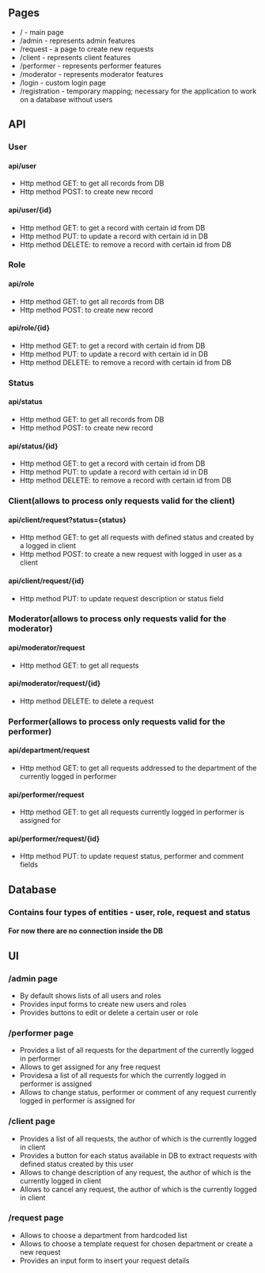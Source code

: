 ## Pages
* / - main page
* /admin - represents admin features
* /request - a page to create new requests
* /client - represents client features
* /performer - represents performer features
* /moderator - represents moderator features
* /login - custom login page
* /registration - temporary mapping; necessary for the application to work on a database without users
 ## API
 ### User
#### api/user
* Http method GET: to get all records from DB
* Http method POST: to create new record
#### api/user/{id}
* Http method GET: to get a record with certain id from DB
* Http method PUT: to update a record with certain id in DB
* Http method DELETE: to remove a record with certain id from DB
### Role
#### api/role
* Http method GET: to get all records from DB
* Http method POST: to create new record
#### api/role/{id}
* Http method GET: to get a record with certain id from DB
* Http method PUT: to update a record with certain id in DB
* Http method DELETE: to remove a record with certain id from DB
### Status
#### api/status
* Http method GET: to get all records from DB
* Http method POST: to create new record
#### api/status/{id}
* Http method GET: to get a record with certain id from DB
* Http method PUT: to update a record with certain id in DB
* Http method DELETE: to remove a record with certain id from DB
### Client(allows to process only requests valid for the client)
#### api/client/request?status={status}
* Http method GET: to get all requests with defined status and created by a logged in client 
* Http method POST: to create a new request with logged in user as a client
#### api/client/request/{id}
* Http method PUT: to update request description or status field
### Moderator(allows to process only requests valid for the moderator)
#### api/moderator/request
* Http method GET: to get all requests
#### api/moderator/request/{id}
* Http method DELETE: to delete a request
### Performer(allows to process only requests valid for the performer)
#### api/department/request
* Http method GET: to get all requests addressed to the department of the currently logged in performer
#### api/performer/request
* Http method GET: to get all requests currently logged in performer is assigned for
#### api/performer/request/{id}
* Http method PUT: to update request status, performer and comment fields
 ## Database
### Contains four types of entities - user, role, request and status
#### For now there are no connection inside the DB
 ## UI
### /admin page
* By default shows lists of all users and roles
* Provides input forms to create  new users and roles
* Provides buttons to edit or delete a certain user or role
### /performer page
* Provides a list of all requests for the department of the currently logged in performer
* Allows to get assigned for any free request
* Providesa a list of all requests for which the currently logged in performer is assigned
* Allows to change status, performer or comment of any request currently logged in performer is assigned for
### /client page
* Provides a list of all requests, the author of which is the currently logged in client
* Provides a button for each status available in DB to extract requests with defined status created by this user
* Allows to change description of any request, the author of which is the currently logged in client
* Allows to cancel any request, the author of which is the currently logged in client
### /request page
* Allows to choose a department from hardcoded list
* Allows to choose a template request for chosen department or create a new request
* Provides an input form to insert your request details
